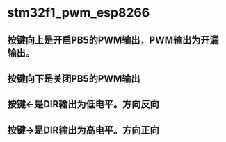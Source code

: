 # stm32f1_pwm_esp8266
## 按键向上是开启PB5的PWM输出，PWM输出为开漏输出。
## 按键向下是关闭PB5的PWM输出
## 按键←是DIR输出为低电平。方向反向
## 按键→是DIR输出为高电平。方向正向